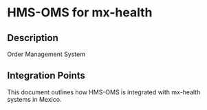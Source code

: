 # HMS-OMS for mx-health

## Description

Order Management System

## Integration Points

This document outlines how HMS-OMS is integrated with mx-health systems in Mexico.
